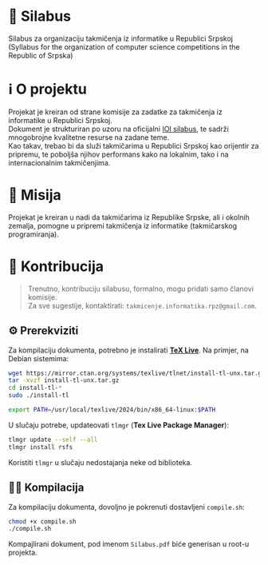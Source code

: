 # 📄 Silabus
Silabus za organizaciju takmičenja iz informatike u Republici Srpskoj <br/>
(Syllabus for the organization of computer science competitions in the Republic of Srpska)

# ℹ️ O projektu
Projekat je kreiran od strane komisije za zadatke za takmičenja iz informatike u Republici Srpskoj. <br/>
Dokument je strukturiran po uzoru na oficijalni [IOI silabus](https://ioinformatics.org/page/syllabus/12), te sadrži mnogobrojne kvalitetne resurse na zadane teme. <br/>
Kao takav, trebao bi da služi takmičarima u Republici Srpskoj kao orijentir za pripremu, te poboljša njihov performans kako na lokalnim, tako i na internacionalnim takmičenjima.

# 🚀 Misija
Projekat je kreiran u nadi da takmičarima iz Republike Srpske, ali i okolnih zemalja, pomogne u pripremi takmičenja iz informatike (takmičarskog programiranja).

# 💪 Kontribucija
> Trenutno, kontribuciju silabusu, formalno, mogu pridati samo članovi komisije. \
Za sve sugestije, kontaktirati: `takmicenje.informatika.rpz@gmail.com`.

## ⚙️ Prerekviziti
Za kompilaciju dokumenta, potrebno je instalirati [**TeX Live**](https://www.tug.org/texlive/). Na primjer, na Debian sistemima:
```bash
wget https://mirror.ctan.org/systems/texlive/tlnet/install-tl-unx.tar.gz
tar -xvzf install-tl-unx.tar.gz
cd install-tl-*
sudo ./install-tl

export PATH=/usr/local/texlive/2024/bin/x86_64-linux:$PATH
```
U slučaju potrebe, updateovati `tlmgr` (**Tex Live Package Manager**):
```bash
tlmgr update --self --all
tlmgr install rsfs
```
Koristiti `tlmgr` u slučaju nedostajanja neke od biblioteka.

## 👷‍♂️ Kompilacija
Za kompilaciju dokumenta, dovoljno je pokrenuti dostavljeni `compile.sh`: 
```bash
chmod +x compile.sh
./compile.sh
```
Kompajlirani dokument, pod imenom `Silabus.pdf` biće generisan u root-u projekta.